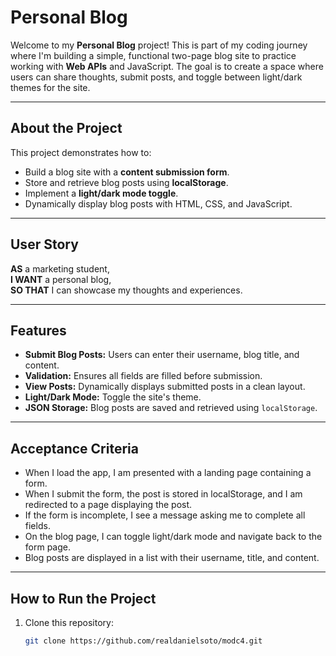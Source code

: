 # Personal Blog

Welcome to my **Personal Blog** project! This is part of my coding journey where I'm building a simple, functional two-page blog site to practice working with **Web APIs** and JavaScript. The goal is to create a space where users can share thoughts, submit posts, and toggle between light/dark themes for the site.

---

## About the Project

This project demonstrates how to:
- Build a blog site with a **content submission form**.
- Store and retrieve blog posts using **localStorage**.
- Implement a **light/dark mode toggle**.
- Dynamically display blog posts with HTML, CSS, and JavaScript.

---

## User Story

**AS** a marketing student,  
**I WANT** a personal blog,  
**SO THAT** I can showcase my thoughts and experiences.

---

## Features

- **Submit Blog Posts:** Users can enter their username, blog title, and content.
- **Validation:** Ensures all fields are filled before submission.
- **View Posts:** Dynamically displays submitted posts in a clean layout.
- **Light/Dark Mode:** Toggle the site's theme.
- **JSON Storage:** Blog posts are saved and retrieved using `localStorage`.

---

## Acceptance Criteria

- When I load the app, I am presented with a landing page containing a form.
- When I submit the form, the post is stored in localStorage, and I am redirected to a page displaying the post.
- If the form is incomplete, I see a message asking me to complete all fields.
- On the blog page, I can toggle light/dark mode and navigate back to the form page.
- Blog posts are displayed in a list with their username, title, and content.

---

## How to Run the Project

1. Clone this repository:
   ```bash
   git clone https://github.com/realdanielsoto/modc4.git